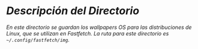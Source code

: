 <!-- Autor: Daniel Benjamin Perez Morales -->
<!-- GitHub: https://github.com/DanielPerezMoralesDev13 -->
<!-- Correo electrónico: danielperezdev@proton.me -->

# ***Descripción del Directorio***

*En este directorio se guardan los wallpapers OS para las distribuciones de Linux, que se utilizan en Fastfetch. La ruta para este directorio es `~/.config/fastfetch/img`.*
